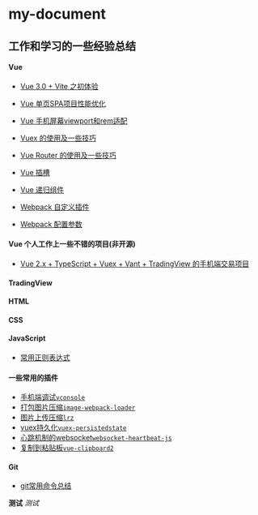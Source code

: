 # my-document## 工作和学习的一些经验总结#### Vue- [Vue 3.0 + Vite 之初体验]()- [Vue 单页SPA项目性能优化](https://github.com/litao9238/my-document/blob/main/src/Vue%E5%8D%95%E9%A1%B5SPA%E9%A1%B9%E7%9B%AE%E6%80%A7%E8%83%BD%E4%BC%98%E5%8C%96.md)- [Vue 手机屏幕viewport和rem适配](https://github.com/litao9238/vue-vw-demo)- [Vuex 的使用及一些技巧]()- [Vue Router 的使用及一些技巧]()- [Vue 插槽](https://github.com/litao9238/vue-slot-demo)- [Vue 递归组件](https://github.com/litao9238/vue-tree-demo)- [Webpack 自定义插件](https://github.com/litao9238/my-document/blob/main/src/webpackPplugin.md)- [Webpack 配置参数](https://github.com/litao9238/my-document/blob/main/src/webpackConfig.md)#### Vue 个人工作上一些不错的项目(非开源)- [Vue 2.x + TypeScript + Vuex + Vant + TradingView 的手机端交易项目](https://github.com/litao9238/alp-app)#### TradingView#### HTML#### CSS#### JavaScript- [常用正则表达式](https://github.com/litao9238/my-document/blob/main/src/Regexp.md)#### 一些常用的插件- [手机端调试`vconsole`](https://www.npmjs.com/package/vconsole)- [打包图片压缩`image-webpack-loader`](https://www.npmjs.com/package/image-webpack-loader)- [图片上传压缩`lrz`](https://www.npmjs.com/package/lrz)- [vuex持久化`vuex-persistedstate`](https://www.npmjs.com/package/vuex-persistedstate)- [心跳机制的websocket`websocket-heartbeat-js`](https://www.npmjs.com/package/websocket-heartbeat-js)- [复制到粘贴板`vue-clipboard2`](https://www.npmjs.com/package/vue-clipboard2)#### Git- [git常用命令总结](https://github.com/litao9238/my-document/blob/main/src/git.md)**测试***测试*
